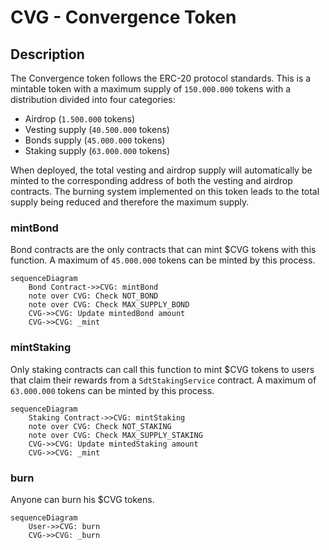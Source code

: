 # CVG - Convergence Token

## Description

The Convergence token follows the ERC-20 protocol standards.
This is a mintable token with a maximum supply of `150.000.000` tokens with a distribution divided into four categories:

- Airdrop (`1.500.000` tokens)
- Vesting supply (`40.500.000` tokens)
- Bonds supply (`45.000.000` tokens)
- Staking supply (`63.000.000` tokens)

When deployed, the total vesting and airdrop supply will automatically be minted to the corresponding address of both the vesting and airdrop contracts.
The burning system implemented on this token leads to the total supply being reduced and therefore the maximum supply.

### mintBond

Bond contracts are the only contracts that can mint $CVG tokens with this function.
A maximum of `45.000.000` tokens can be minted by this process.

```mermaid
sequenceDiagram
    Bond Contract->>CVG: mintBond
    note over CVG: Check NOT_BOND
    note over CVG: Check MAX_SUPPLY_BOND
    CVG->>CVG: Update mintedBond amount
    CVG->>CVG: _mint
```

### mintStaking

Only staking contracts can call this function to mint $CVG tokens to users that claim their rewards from a `SdtStakingService` contract.
A maximum of `63.000.000` tokens can be minted by this process.

```mermaid
sequenceDiagram
    Staking Contract->>CVG: mintStaking
    note over CVG: Check NOT_STAKING
    note over CVG: Check MAX_SUPPLY_STAKING
    CVG->>CVG: Update mintedStaking amount
    CVG->>CVG: _mint
```

### burn

Anyone can burn his $CVG tokens.

```mermaid
sequenceDiagram
    User->>CVG: burn
    CVG->>CVG: _burn
```